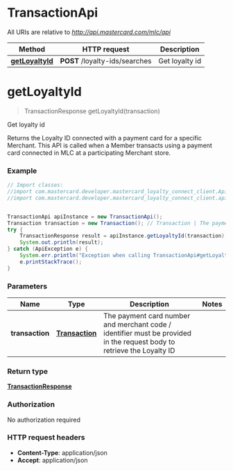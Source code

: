# TransactionApi

All URIs are relative to *http://api.mastercard.com/mlc/api*

Method | HTTP request | Description
------------- | ------------- | -------------
[**getLoyaltyId**](TransactionApi.md#getLoyaltyId) | **POST** /loyalty-ids/searches | Get loyalty id


<a name="getLoyaltyId"></a>
# **getLoyaltyId**
> TransactionResponse getLoyaltyId(transaction)

Get loyalty id

Returns the Loyalty ID connected with a payment card for a specific Merchant. This API is called when a Member transacts using a payment card connected in MLC at a participating Merchant store.

### Example
```java
// Import classes:
//import com.mastercard.developer.mastercard_loyalty_connect_client.ApiException;
//import com.mastercard.developer.mastercard_loyalty_connect_client.api.TransactionApi;


TransactionApi apiInstance = new TransactionApi();
Transaction transaction = new Transaction(); // Transaction | The payment card number and merchant code / identifier must be provided in the request body to retrieve the Loyalty ID
try {
    TransactionResponse result = apiInstance.getLoyaltyId(transaction);
    System.out.println(result);
} catch (ApiException e) {
    System.err.println("Exception when calling TransactionApi#getLoyaltyId");
    e.printStackTrace();
}
```

### Parameters

Name | Type | Description  | Notes
------------- | ------------- | ------------- | -------------
 **transaction** | [**Transaction**](Transaction.md)| The payment card number and merchant code / identifier must be provided in the request body to retrieve the Loyalty ID |

### Return type

[**TransactionResponse**](TransactionResponse.md)

### Authorization

No authorization required

### HTTP request headers

 - **Content-Type**: application/json
 - **Accept**: application/json

